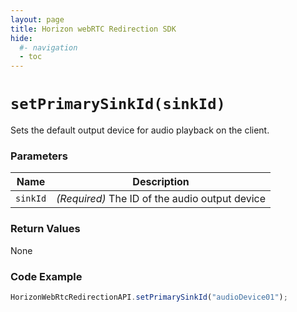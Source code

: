 ```yaml
---
layout: page
title: Horizon webRTC Redirection SDK
hide:
  #- navigation
  - toc
---
```

# `setPrimarySinkId(sinkId)`

Sets the default output device for audio playback on the client.

### Parameters

| Name     | Description |
|----------|-------------|
| `sinkId` | *(Required)* The ID of the audio output device |

### Return Values
None

### Code Example
```js
HorizonWebRtcRedirectionAPI.setPrimarySinkId("audioDevice01");
```


